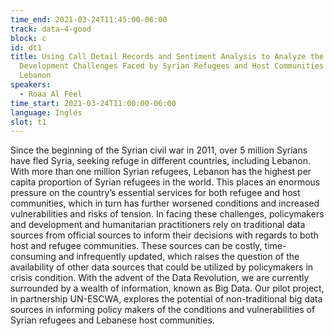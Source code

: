 ```yaml
---
time_end: 2021-03-24T11:45:00-06:00
track: data-4-good
block: c
id: dt1
title: Using Call Detail Records and Sentiment Analysis to Analyze the
  Development Challenges Faced by Syrian Refugees and Host Communities in
  Lebanon
speakers:
  - Roaa Al Feel
time_start: 2021-03-24T11:00:00-06:00
language: Inglés
slot: t1
---
```


Since the beginning of the Syrian civil war in 2011, over 5 million Syrians have fled Syria, seeking refuge in different countries, including Lebanon. With more than one million Syrian refugees, Lebanon has the highest per capita proportion of Syrian refugees in the world. This places an enormous pressure on the country’s essential services for both refugee and host communities, which in turn has further worsened conditions and increased vulnerabilities and risks of tension. In facing these challenges, policymakers and development and humanitarian practitioners rely on traditional data sources from official sources to inform their decisions with regards to both host and refugee communities. These sources can be costly, time-consuming and infrequently updated, which raises the question of the availability of other data sources that could be utilized by policymakers in crisis condition. With the advent of the Data Revolution, we are currently surrounded by a wealth of information, known as Big Data. Our pilot project, in partnership UN-ESCWA, explores the potential of non-traditional big data sources in informing policy makers of the conditions and vulnerabilities of Syrian refugees and Lebanese host communities.